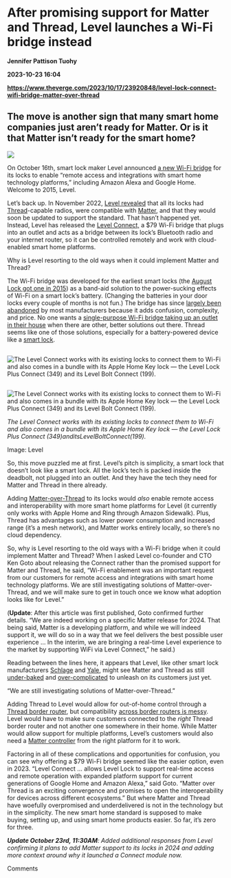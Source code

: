 # After promising support for Matter and Thread, Level launches a Wi-Fi bridge instead
**Jennifer Pattison Tuohy**

**2023-10-23 16:04**

**https://www.theverge.com/2023/10/17/23920848/level-lock-connect-wifi-bridge-matter-over-thread**

The move is another sign that many smart home companies just aren’t ready for Matter. Or is it that Matter isn’t ready for the smart home?
------------------------------------------------------------------------------------------------------------------------------------------

![](https://cdn.vox-cdn.com/thumbor/vvaM2lvioKWo6tISWvPrbyZepAk=/0x0:2040x1360/1200x628/filters:focal(1020x680:1021x681)/cdn.vox-cdn.com/uploads/chorus_asset/file/24155688/226382_Level_Lock_Plus_Review_JTuohy_0012.jpg)

On October 16th, smart lock maker Level announced [a new Wi-Fi bridge](https://www.businesswire.com/news/home/20231016758191/en/Level-introduces-new-a-connected-home-experience-enabling-wider-compatibility-and-additional-features-for-their-suite-of-smart-lock-solutions) for its locks to enable “remote access and integrations with smart home technology platforms,” including Amazon Alexa and Google Home. Welcome to 2015, Level.

Let’s back up. In November 2022, [Level revealed](https://www.theverge.com/2022/11/3/23438752/level-locks-thread-matter-firmware-update-google-samsung) that all its locks had [Thread](https://www.theverge.com/23165855/thread-smart-home-protocol-matter-apple-google-interview)\-capable radios, were compatible with [Matter](https://www.theverge.com/22832127/matter-smart-home-products-thread-wifi-explainer), and that they would soon be updated to support the standard. That hasn’t happened yet. Instead, Level has released the [Level Connect,](https://go.redirectingat.com/?xs=1&id=1025X1701640&url=https%3A%2F%2Flevel.co%2Fkeyless-entry%2Flevel-connect) a $79 Wi-Fi bridge that plugs into an outlet and acts as a bridge between its lock’s Bluetooth radio and your internet router, so it can be controlled remotely and work with cloud-enabled smart home platforms.

Why is Level resorting to the old ways when it could implement Matter and Thread?

The Wi-Fi bridge was developed for the earliest smart locks (the [August Lock got one in 2015](https://techcrunch.com/2015/01/07/august-connect/)) as a band-aid solution to the power-sucking effects of Wi-Fi on a smart lock’s battery. (Changing the batteries in your door locks every couple of months is not fun.) The bridge has since [largely been abandoned](https://www.theverge.com/21255026/august-wifi-smart-lock-review-test-price-specs-features) by most manufacturers because it adds confusion, complexity, and price. No one wants a [single-purpose Wi-Fi bridge taking up an outlet in their house](https://www.theverge.com/23367464/yale-assure-lock-2-touchscreen-keypad-wifi-review) when there are other, better solutions out there. Thread seems like one of those solutions, especially for a battery-powered device like a [smart lock](https://www.theverge.com/2023/6/8/23753915/matter-smart-lock-aqara-u100-apple-home-key).

![The Level Connect works with its existing locks to connect them to Wi-Fi and also comes in a bundle with its Apple Home Key lock — the Level Lock Plus Connect ($349) and its Level Bolt Connect ($199).](data:image/gif;base64,R0lGODlhAQABAIAAAAAAAP///yH5BAEAAAAALAAAAAABAAEAAAIBRAA7)

![The Level Connect works with its existing locks to connect them to Wi-Fi and also comes in a bundle with its Apple Home Key lock — the Level Lock Plus Connect ($349) and its Level Bolt Connect ($199).](https://duet-cdn.vox-cdn.com/thumbor/0x0:6416x4566/2400x1708/filters:focal(3208x2283:3209x2284):format(webp)/cdn.vox-cdn.com/uploads/chorus_asset/file/25009948/12_LevelConnect_Packaging_Open_0151.jpg)

![The Level Connect works with its existing locks to connect them to Wi-Fi and also comes in a bundle with its Apple Home Key lock — the Level Lock Plus Connect ($349) and its Level Bolt Connect ($199).](data:image/gif;base64,R0lGODlhAQABAIAAAAAAAP///yH5BAEAAAAALAAAAAABAAEAAAIBRAA7)

![The Level Connect works with its existing locks to connect them to Wi-Fi and also comes in a bundle with its Apple Home Key lock — the Level Lock Plus Connect ($349) and its Level Bolt Connect ($199).](https://duet-cdn.vox-cdn.com/thumbor/0x0:6416x4566/2400x1708/filters:focal(3208x2283:3209x2284):format(webp)/cdn.vox-cdn.com/uploads/chorus_asset/file/25009948/12_LevelConnect_Packaging_Open_0151.jpg)

_The Level Connect works with its existing locks to connect them to Wi-Fi and also comes in a bundle with its Apple Home Key lock — the Level Lock Plus Connect ($349) and its Level Bolt Connect ($199)._

Image: Level

So, this move puzzled me at first. Level’s pitch is simplicity, a smart lock that doesn’t look like a smart lock. All the lock’s tech is packed inside the deadbolt, not plugged into an outlet. And they have the tech they need for Matter and Thread in there already.

Adding [Matter-over-Thread](https://www.theverge.com/23165855/thread-smart-home-protocol-matter-apple-google-interview) to its locks would _also_ enable remote access and interoperability with more smart home platforms for Level (it currently only works with Apple Home and Ring through Amazon Sidewalk). Plus, Thread has advantages such as lower power consumption and increased range (it’s a mesh network), and Matter works entirely locally, so there’s no cloud dependency.

So, why is Level resorting to the old ways with a Wi-Fi bridge when it could implement Matter and Thread? When I asked Level co-founder and CTO Ken Goto about releasing the Connect rather than the promised support for Matter and Thread, he said, “Wi-Fi enablement was an important request from our customers for remote access and integrations with smart home technology platforms. We are still investigating solutions of Matter-over-Thread, and we will make sure to get in touch once we know what adoption looks like for Level.”

(**Update**: After this article was first published, Goto confirmed further details. “We are indeed working on a specific Matter release for 2024. That being said, Matter is a developing platform, and while we will indeed support it, we will do so in a way that we feel delivers the best possible user experience ... In the interim, we are bringing a real-time Level experience to the market by supporting WiFi via Level Connect,” he said.)

Reading between the lines here, it appears that Level, like other smart lock manufacturers [Schlage](https://www.theverge.com/2022/11/14/23457732/schlage-apple-home-key-smart-lock-upgrade-matter) and [Yale](https://www.theverge.com/2023/9/27/23891513/yale-assure-lock-2-touch-fingerprint-plus-homekey), might see Matter and Thread as still [under-baked](https://www.theverge.com/2023/9/27/23891513/yale-assure-lock-2-touch-fingerprint-plus-homekey#:~:text=%E2%80%9CThe%20standard%20is%20still%20not%20fully%20baked%3B%20it%E2%80%99s%20still%20not%20ready%2C%E2%80%9D%20said%20Mayo.) and [over-complicated](https://www.theverge.com/2023/6/8/23753915/matter-smart-lock-aqara-u100-apple-home-key#:~:text=The%20Assure%20SL%20with%20Matter%20is%20a%20Thread%20lock%20that%20only%20works%20with%20Matter%2C%20which%20means%20it%20needs%20a%20Matter%20controller%20from%20your%20ecosystem%20of%20choice%20and%20a%20Thread%20border%20router%20to%20work.%20For%20example%2C%20an%20Apple%20HomePod%20for%20Apple%20Home%20or%20a%20Google%20Home%20Mini%20and%20an%20Eero%20mesh%20Wi%2DFi%20router%20for%20Google%20Home.) to unleash on its customers just yet.

“We are still investigating solutions of Matter-over-Thread.”

Adding Thread to Level would allow for out-of-home control through a [Thread border router](https://www.theverge.com/2022/7/19/23269460/thread-1-3-0-matter-border-routers-homepod-mini-echo-nest), but compatibility [across border routers is messy](https://www.theverge.com/23820078/matters-biggest-problem-apple-google-thread-border-router-interoperability). Level would have to make sure customers connected to the _right_ Thread border router and not another one somewhere in their home. While Matter would allow support for multiple platforms, Level’s customers would also need a [Matter controller](https://www.theverge.com/23568091/matter-compatible-devices-accessories-apple-amazon-google-samsung#:~:text=Tuohy%20/%20The%20Verge-,Matter%20controllers%2C%20Thread%20border%20routers%2C%20bridges%2C%20and%20Wi%2DFi%20routers,-%E2%86%B4) from the right platform for it to work.

Factoring in all of these complications and opportunities for confusion, you can see why offering a $79 Wi-Fi bridge seemed like the easier option, even in 2023. “Level Connect ... allows Level Lock to support real-time access and remote operation with expanded platform support for current generations of Google Home and Amazon Alexa,” said Goto. “Matter over Thread is an exciting convergence and promises to open the interoperability for devices across different ecosystems.” But where Matter and Thread have woefully overpromised and underdelivered is not in the technology but in the simplicity. The new smart home standard is supposed to make buying, setting up, and using smart home products easier. So far, it’s zero for three.

_**Update October 23rd, 11:30AM**: Added additional responses from Level confirming it plans to add Matter support to its locks in 2024 and adding more context around why it launched a Connect module now._

Comments